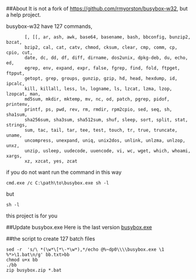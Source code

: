 ##About
It is not a fork of https://github.com/rmyorston/busybox-w32, but a help project.

busybox-w32 have 127 commands, 

```
       [, [[, ar, ash, awk, base64, basename, bash, bbconfig, bunzip2, bzcat,
       bzip2, cal, cat, catv, chmod, cksum, clear, cmp, comm, cp, cpio, cut,
       date, dc, dd, df, diff, dirname, dos2unix, dpkg-deb, du, echo, ed,
       egrep, env, expand, expr, false, fgrep, find, fold, ftpget, ftpput,
       getopt, grep, groups, gunzip, gzip, hd, head, hexdump, id, ipcalc,
       kill, killall, less, ln, logname, ls, lzcat, lzma, lzop, lzopcat, man,
       md5sum, mkdir, mktemp, mv, nc, od, patch, pgrep, pidof, printenv,
       printf, ps, pwd, rev, rm, rmdir, rpm2cpio, sed, seq, sh, sha1sum,
       sha256sum, sha3sum, sha512sum, shuf, sleep, sort, split, stat, strings,
       sum, tac, tail, tar, tee, test, touch, tr, true, truncate, uname,
       uncompress, unexpand, uniq, unix2dos, unlink, unlzma, unlzop, unxz,
       unzip, usleep, uudecode, uuencode, vi, wc, wget, which, whoami, xargs,
       xz, xzcat, yes, zcat
```

if you do not want run the command in this way

```
cmd.exe /c C:\path\to\busybox.exe sh -l
```
but

```
sh -l
```
this project is for you

##Update busybox.exe
Here is the last version [busybox.exe](http://frippery.org/files/busybox/busybox.exe)

##the script to create 127 batch files

```
sed -r  's/\ *(\w*\[*\-*\w*),*/echo @%~dp0\\\\busybox.exe \1 %*>\1.bat\n/g' bb.txt>bb
chmod u+x bb
./bb
zip busybox.zip *.bat
```

